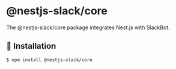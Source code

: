 # @nestjs-slack/core

The @nestjs-slack/core package integrates Nest.js with SlackBot.

## 🚀 Installation

```
$ npm install @nestjs-slack/core
```
